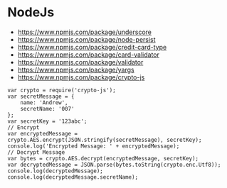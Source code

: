 # NodeJs
- https://www.npmjs.com/package/underscore
- https://www.npmjs.com/package/node-persist
- https://www.npmjs.com/package/credit-card-type
- https://www.npmjs.com/package/card-validator
- https://www.npmjs.com/package/validator
- https://www.npmjs.com/package/yargs
- https://www.npmjs.com/package/crypto-js
```
var crypto = require('crypto-js');
var secretMessage = {
	name: 'Andrew',
	secretName: '007'
};
var secretKey = '123abc';
// Encrypt
var encryptedMessage = crypto.AES.encrypt(JSON.stringify(secretMessage), secretKey);
console.log('Encrypted Message: ' + encryptedMessage);
// Decrypt Message
var bytes = crypto.AES.decrypt(encryptedMessage, secretKey);
var decryptedMessage = JSON.parse(bytes.toString(crypto.enc.Utf8));
console.log(decryptedMessage);
console.log(decryptedMessage.secretName);
```
